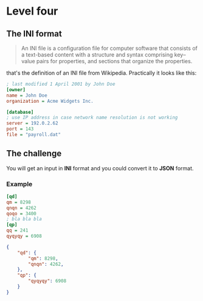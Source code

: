 Level four
==========

The INI format
--------------

> An INI file is a configuration file for computer
  software that consists of a text-based content
  with a structure and syntax comprising key–value
  pairs for properties, and sections that organize
  the properties.

that's the definition of an INI file from Wikipedia.
Practically it looks like this:
```ini
; last modified 1 April 2001 by John Doe
[owner]
name = John Doe
organization = Acme Widgets Inc.

[database]
; use IP address in case network name resolution is not working
server = 192.0.2.62     
port = 143
file = "payroll.dat"
```

The challenge
-------------

You will get an input in **INI** format and you could
convert it to **JSON** format.

### Example

```ini
[qd]
qm = 8298
qnqn = 4262
qoqo = 3400
; bla bla bla
[qp]
qq = 241
qyqyqy = 6908
```
```json
{
	"qd": {
		"qm": 8298,
		"qnqn": 4262,
	},
	"qp": {
		"qyqyqy": 6908
	}
}
```
